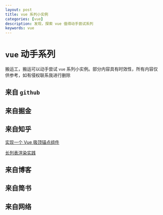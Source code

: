 ```yaml
---
layout: post
title: vue 系列小实例
categories: [vue]
description: 发现，探索 vue 值得动手尝试系列
keywords: vue 
---
```


# `vue` 动手系列
搬运工，搬运可以动手尝试 `vue` 系列小实例。部分内容具有时效性，所有内容仅供参考，如有侵权联系我进行删除

## 来自 `github`

## 来自掘金

## 来自知乎
[实现一个 Vue 吸顶锚点组件](https://zhuanlan.zhihu.com/p/59317112)

[长列表渲染实践](https://zhuanlan.zhihu.com/p/66779396)


## 来自博客
## 来自简书

## 来自网络
